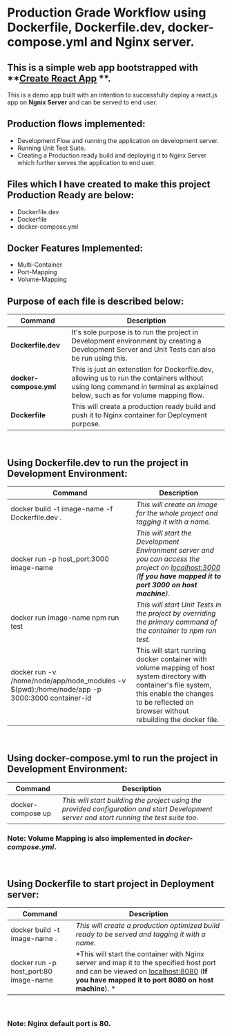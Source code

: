 # Production Grade Workflow using Dockerfile, Dockerfile.dev, docker-compose.yml and Nginx server.

## This is a simple web app bootstrapped with **[Create React App](https://github.com/facebook/create-react-app/?target=_blank) **.

This is a demo app built with an intention to successfully deploy a react.js app on **Ngnix Server** and can be served to end user. 

## Production flows implemented:
* Development Flow and running the application on development server.
* Running Unit Test Suite.
* Creating a Production ready build and deploying it to Nginx Server which further serves the application to end user.

## Files which I have created to make this project Production Ready are below:
* Dockerfile.dev
* Dockerfile
* docker-compose.yml

## Docker Features Implemented:
* Multi-Container
* Port-Mapping
* Volume-Mapping 

## Purpose of each file is described below:
| Command | Description |
| --- | --- |
**Dockerfile.dev** | It's sole purpose is to run the project in Development environment by creating a Development Server and Unit Tests can also be run using this.
**docker-compose.yml** | This is just an extenstion for Dockerfile.dev, allowing us to run the containers without using long command in terminal as explained below, such as for volume mapping flow.
**Dockerfile** | This will create a production ready build and push it to Nginx container for Deployment purpose.
<br>

## Using Dockerfile.dev to run the project in Development Environment:

| Command | Description |
| --- | --- |
docker build -t image-name -f Dockerfile.dev . | *This will create an image for the whole project and tagging it with a name.*
docker run -p host_port:3000 image-name | *This will start the Development Environment server and you can access the project on [localhost:3000](http://localhost:3000) (**If you have mapped it to port 3000 on host machine**).*
docker run image-name npm run test | *This will start Unit Tests in the project by overriding the primary command of the container to npm run test.*
docker run -v /home/node/app/node_modules -v $(pwd):/home/node/app -p 3000:3000 container-id | This will start running docker container with volume mapping of host system directory with container's file system, this enable the changes to be reflected on browser without rebuilding the docker file.
<br>

## Using docker-compose.yml to run the project in Development Environment:
| Command | Description |
| --- | --- |
docker-compose up | *This will start building the project using the provided configuration and start Development server and start running the test suite too.*

### **Note: Volume Mapping is also implemented in *docker-compose.yml*.**
<br>


## Using Dockerfile to start project in Deployment server:
| Command | Description |
| --- | --- |
docker build -t image-name . | *This will create a production optimized build ready to be served and tagging it with a name.*
docker run -p host_port:80 image-name | *This will start the container with Nginx server and map it to the specified host port and can be viewed on [localhost:8080](http://localhost:8080) (**If you have mapped it to port 8080 on host machine**). *
<br>


### **Note: Nginx default port is 80.**
